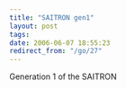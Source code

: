 ```yaml
---
title: "SAITRON gen1"
layout: post
tags: 
date: 2006-06-07 18:55:23
redirect_from: "/go/27"
---
```


Generation 1 of the SAITRON